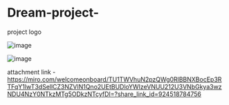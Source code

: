 # Dream-project-

project logo 

![image](https://github.com/user-attachments/assets/7c086fe6-a180-4722-b5d7-42ceee2e75e0)


![image](https://github.com/user-attachments/assets/8c61009f-2a81-4bcb-b77e-66dbb0e3acab)



attachment link -https://miro.com/welcomeonboard/TU1TWVhuN2pzQWg0RlBBNXBocEp3RTFqY1lwT3dSellCZ3NZVlN1Qno2UEtBUDloYWIzeVNUU212U3VNbGkya3wzNDU4NzY0NTkzMTg5ODkzNTcyfDI=?share_link_id=924518784756
